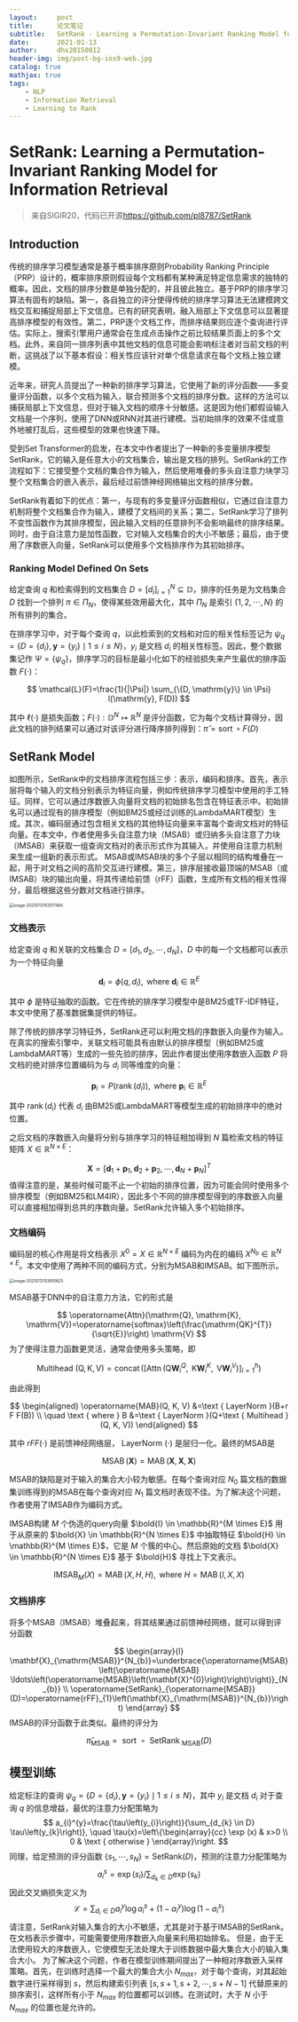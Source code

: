```yaml
---
layout:     post
title:      论文笔记
subtitle:   SetRank - Learning a Permutation-Invariant Ranking Model for Information Retrieval
date:       2021-01-13
author:     dhx20150812
header-img: img/post-bg-ios9-web.jpg
catalog: true
mathjax: true
tags:
    - NLP
    - Information Retrieval
    - Learning to Rank
---
```


# SetRank: Learning a Permutation-Invariant Ranking Model for Information Retrieval

>   来自SIGIR20，代码已开源<https://github.com/pl8787/SetRank>

## Introduction

传统的排序学习模型通常是基于概率排序原则Probability Ranking Principle （PRP）设计的，概率排序原则假设每个文档都有某种满足特定信息需求的独特的概率。因此，文档的排序分数是单独分配的，并且彼此独立。基于PRP的排序学习算法有固有的缺陷。第一，各自独立的评分使得传统的排序学习算法无法建模跨文档交互和捕捉局部上下文信息。已有的研究表明，融入局部上下文信息可以显著提高排序模型的有效性。第二，PRP逐个文档工作，而排序结果则应逐个查询进行评估。实际上，搜索引擎用户通常会在生成点击操作之前比较结果页面上的多个文档。此外，来自同一排序列表中其他文档的信息可能会影响标注者对当前文档的判断，这挑战了以下基本假设：相关性应该针对单个信息请求在每个文档上独立建模。

近年来，研究人员提出了一种新的排序学习算法，它使用了新的评分函数——多变量评分函数，以多个文档为输入，联合预测多个文档的排序分数。这样的方法可以捕获局部上下文信息，但对于输入文档的顺序十分敏感。这是因为他们都假设输入文档是一个序列，使用了DNN或RNN对其进行建模。当初始排序的效果不佳或意外地被打乱后，这些模型的效果也快速下降。

受到Set Transformer的启发，在本文中作者提出了一种新的多变量排序模型SetRank，它的输入是任意大小的文档集合，输出是文档的排列。SetRank的工作流程如下：它接受整个文档的集合作为输入，然后使用堆叠的多头自注意力块学习整个文档集合的嵌入表示，最后经过前馈神经网络输出文档的排序分数。

SetRank有着如下的优点：第一，与现有的多变量评分函数相似，它通过自注意力机制将整个文档集合作为输入，建模了文档间的关系；第二，SetRank学习了排列不变性函数作为其排序模型，因此输入文档的任意排列不会影响最终的排序结果。同时，由于自注意力是加性函数，它对输入文档集合的大小不敏感；最后，由于使用了序数嵌入向量，SetRank可以使用多个文档排序作为其初始排序。

### Ranking Model Defined On Sets

给定查询 $q$ 和检索得到的文档集合 $D=\left[d_{i}\right]_{i=1}^{N} \subseteq \mathbb{D}$，排序的任务是为文档集合 $D$ 找到一个排列 $\pi \in \Pi_N$，使得某些效用最大化，其中 $\Pi_N$ 是索引 $\{1,2,\cdots,N\}$ 的所有排列的集合。

在排序学习中，对于每个查询 $q$，以此检索到的文档和对应的相关性标签记为 $\psi_{q}=\left\{D=\left\{d_{i}\right\}, \mathbf{y}=\left\{y_{i}\right\} \mid 1 \leq i \leq N\right\}$，$y_i$ 是文档 $d_i$ 的相关性标签。因此，整个数据集记作 $\Psi=\{\psi_q\}$，排序学习的目标是最小化如下的经验损失来产生最优的排序函数 $F(\cdot)$：

$$
\mathcal{L}(F)=\frac{1}{|\Psi|} \sum_{\{D, \mathrm{y}\} \in \Psi} l(\mathrm{y}, F(D))
$$

其中 $\ell(\cdot)$ 是损失函数；$F(\cdot): \mathbb{D}^{N} \mapsto \mathbb{R}^{N}$ 是评分函数，它为每个文档计算得分，因此文档的排列结果可以通过对该评分进行降序排列得到：$\hat{\pi}=\operatorname{sort} \circ F(D)$

## SetRank Model

如图所示，SetRank中的文档排序流程包括三步：表示，编码和排序。首先，表示层将每个输入的文档分别表示为特征向量，例如传统排序学习模型中使用的手工特征。同样，它可以通过序数嵌入向量将文档的初始排名包含在特征表示中。初始排名可以通过现有的排序模型（例如BM25或经过训练的LambdaMART模型）生成。其次，编码层通过包含相关文档的其他特征向量来丰富每个查询文档对的特征向量。在本文中，作者使用多头自注意力块（MSAB）或归纳多头自注意了力块（IMSAB）来获取一组查询文档对的表示形式作为其输入，并使用自注意力机制来生成一组新的表示形式。 MSAB或IMSAB块的多个子层以相同的结构堆叠在一起，用于对文档之间的高阶交互进行建模。第三，排序层接收最顶端的MSAB（或IMSAB）块的输出向量，将其传递给前馈（rFF）函数，生成所有文档的相关性得分，最后根据这些分数对文档进行排序。

<img src="https://tva1.sinaimg.cn/large/008eGmZEgy1gmm3ugrzdaj30xo0u0wpf.jpg" alt="image-20210113153517484" style="zoom:50%;" />

### 文档表示

给定查询 $q$ 和关联的文档集合 $D=[d_1,d_2,\cdots,d_N]$，$D$ 中的每一个文档都可以表示为一个特征向量

$$
\mathbf{d}_{i}=\phi\left(q, d_{i}\right), \text { where } \mathbf{d}_{i} \in \mathbb{R}^{E}
$$

其中 $\phi$ 是特征抽取的函数。它在传统的排序学习模型中是BM25或TF-IDF特征，本文中使用了基准数据集提供的特征。

除了传统的排序学习特征外，SetRank还可以利用文档的序数嵌入向量作为输入。在真实的搜索引擎中，关联文档可能具有由默认的排序模型（例如BM25或LambdaMART等）生成的一些先验的排序，因此作者提出使用序数嵌入函数 $P$ 将文档的绝对排序位置编码为与 $d_i$ 同等维度的向量：

$$
\mathbf{p}_{i}=P\left(\operatorname{rank}\left(d_{i}\right)\right), \text { where } \mathbf{p}_{i} \in \mathbb{R}^{E}
$$

其中 $\operatorname{rank}(d_i)$ 代表 $d_i$ 由BM25或LambdaMART等模型生成的初始排序中的绝对位置。

之后文档的序数嵌入向量将分别与排序学习的特征相加得到 $N$ 篇检索文档的特征矩阵 $X \in \mathbb{R}^{N \times E}$：

$$
\mathbf{X}=\left[\mathbf{d}_{1}+\mathbf{p}_{1}, \mathbf{d}_{2}+\mathbf{p}_{2}, \cdots, \mathbf{d}_{N}+\mathbf{p}_{N}\right]^{T}
$$
值得注意的是，某些时候可能不止一个初始的排序位置，因为可能会同时使用多个排序模型（例如BM25和LM4IR），因此多个不同的排序模型得到的序数嵌入向量可以直接相加得到总共的序数向量。SetRank允许输入多个初始排序。

### 文档编码

编码层的核心作用是将文档表示 $X^0 = X \in \mathbb{R}^{N \times E}$ 编码为内在的编码 $X^{N_b} \in \mathbb{R}^{N \times E}$。本文中使用了两种不同的编码方式，分别为MSAB和IMSAB。如下图所示。

<img src="https://tva1.sinaimg.cn/large/008eGmZEgy1gmm3v88bjuj311s0u0wlw.jpg" alt="image-20210113153610625" style="zoom:50%;" />

MSAB基于DNN中的自注意力方法，它的形式是

$$
\operatorname{Attn}(\mathrm{Q}, \mathrm{K}, \mathrm{V})=\operatorname{softmax}\left(\frac{\mathrm{QK}^{T}}{\sqrt{E}}\right) \mathrm{V}
$$
为了使得注意力函数更灵活，通常会使用多头策略，即

$$
\text { Multihead }(\mathrm{Q}, \mathrm{K}, \mathrm{V})=\operatorname{concat}\left(\left[\operatorname{Attn}\left(\mathrm{Q} \mathbf{W}_{i}^{Q}, \mathrm{~K} \mathbf{W}_{i}^{K}, \mathrm{~V} \mathbf{W}_{i}^{V}\right)\right]_{i=1}^{h}\right)
$$

由此得到

$$
\begin{aligned}
\operatorname{MAB}(Q, K, V) &=\text { LayerNorm }(B+r F F(B)) \\
\quad \text { where } B &=\text { LayerNorm }(Q+\text { Multihead }(Q, K, V))
\end{aligned}
$$

其中 $rFF(\cdot)$ 是前馈神经网络层，$\text { LayerNorm }(\cdot)$ 是层归一化。最终的MSAB是

$$
\operatorname{MSAB}(\mathbf{X})=\operatorname{MAB}(\mathbf{X}, \mathbf{X}, \mathbf{X})
$$

MSAB的缺陷是对于输入的集合大小较为敏感。在每个查询对应 $N_0$ 篇文档的数据集训练得到的MSAB在每个查询对应 $N_1$ 篇文档时表现不佳。为了解决这个问题，作者使用了IMSAB作为编码方式。

IMSAB构建 $M$ 个伪造的query向量 $\bold{I} \in \mathbb{R}^{M \times E}$ 用于从原来的 $\bold{X} \in \mathbb{R}^{N \times E}$ 中抽取特征 $\bold{H} \in \mathbb{R}^{M \times E}$，它是 $M$ 个簇的中心。然后原始的文档 $\bold{X} \in \mathbb{R}^{N \times E}$ 基于 $\bold{H}$ 寻找上下文表示。

$$
\operatorname{IMSAB}_{M}(X)=\operatorname{MAB}(X, H, H), \text { where } H=\operatorname{MAB}(I, X, X)
$$

### 文档排序

将多个MSAB（IMSAB）堆叠起来，将其结果通过前馈神经网络，就可以得到评分函数

$$
\begin{array}{l}
\mathbf{X}_{\mathrm{MSAB}}^{N_{b}}=\underbrace{\operatorname{MSAB}\left(\operatorname{MSAB} \ldots\left(\operatorname{MSAB}\left(\mathbf{X}^{0}\right)\right)\right)}_{N_{b}} \\
\operatorname{SetRank}_{\operatorname{MSAB}}(D)=\operatorname{rFF}_{1}\left(\mathbf{X}_{\mathrm{MSAB}}^{N_{b}}\right)
\end{array}
$$
IMSAB的评分函数于此类似。最终的评分为

$$
\hat{\pi}_{\mathrm{MSAB}}=\text { sort } \circ \text { SetRank }_{\mathrm{MSAB}}(D)
$$

## 模型训练

给定标注的查询 $\psi_{q}=\left\{D=\left\{d_{i}\right\}, \mathbf{y}=\left\{y_{i}\right\} \mid 1 \leq i \leq N\right\}$，其中 $y_i$ 是文档 $d_i$ 对于查询 $q$ 的信息增益，最优的注意力分配策略为
$$
a_{i}^{y}=\frac{\tau\left(y_{i}\right)}{\sum_{d_{k} \in D} \tau\left(y_{k}\right)}, \quad \tau(x)=\left\{\begin{array}{cc}
\exp (x) & x>0 \\
0 & \text { otherwise }
\end{array}\right.
$$
同理，给定预测的评分函数 $\left\{s_{1}, \cdots, s_{N}\right\}=\text{SetRank}(D)$，预测的注意力分配策略为
$$
a_{i}^{s}=\exp \left(s_{i}\right) / \sum_{d_{k} \in D} \exp \left(s_{k}\right)
$$
因此交叉熵损失定义为
$$
\mathcal{L}=\sum_{d_{i} \in D} a_{i}^{y} \log a_{i}^{s}+\left(1-a_{i}^{y}\right) \log \left(1-a_{i}^{s}\right)
$$
请注意，SetRank对输入集合的大小不敏感，尤其是对于基于IMSAB的SetRank。 在文档表示步骤中，可能需要使用序数嵌入向量来利用初始排名。 但是，由于无法使用较大的序数嵌入，它使模型无法处理大于训练数据中最大集合大小的输入集合大小。 为了解决这个问题，作者在模型训练期间提出了一种相对序数嵌入采样策略。首先，在训练时选择一个最大的集合大小 $N_{max}$，对于每个查询，对其起始数字进行采样得到 $s$，然后构建索引列表 $[s,s+1,s+2,\cdots,s+N-1]$ 代替原来的排序索引，这样所有小于 $N_{max}$ 的位置都可以训练。在测试时，大于 $N$ 小于 $N_{max}$ 的位置也是允许的。
